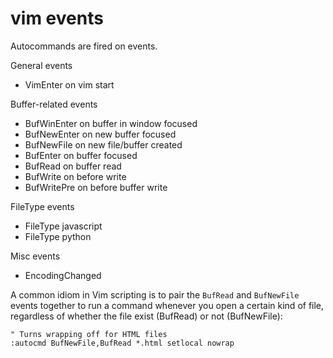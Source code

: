 # vim events

Autocommands are fired on events.

General events
- VimEnter     on vim start

Buffer-related events
- BufWinEnter  on buffer in window focused
- BufNewEnter  on new buffer focused
- BufNewFile   on new file/buffer created
- BufEnter     on buffer focused
- BufRead      on buffer read
- BufWrite     on before write
- BufWritePre  on before buffer write

FileType events
- FileType javascript
- FileType python

Misc events
- EncodingChanged



A common idiom in Vim scripting is to pair the `BufRead` and `BufNewFile` events together to run a command whenever you open a certain kind of file, regardless of whether the file exist (BufRead) or not (BufNewFile):

```vim
" Turns wrapping off for HTML files
:autocmd BufNewFile,BufRead *.html setlocal nowrap
```

